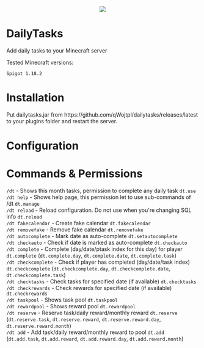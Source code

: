 <p align="center">
    <img src="https://media.discordapp.net/attachments/816647374239694849/1082077755451125811/57909dd196ba9e180fda889a79e662f468e299abbe166ffe875bf59d7425202e88937ffb57ad5c879dbd77fbaa4992b20175f2f8a6faff19ec765d2980de3079d0fcf6ec45967565d9fab2ff.png">
</p>

# DailyTasks

<p>Add daily tasks to your Minecraft server</p>
<p>Tested Minecraft versions: </p>

`Spigot 1.18.2`

# Installation

<p>Put dailytasks.jar from https://github.com/qWojtpl/dailytasks/releases/latest to your plugins folder and restart the server.</p>

# Configuration



# Commands & Permissions

`/dt` - Shows this month tasks, permission to complete any daily task `dt.use`<br>
`/dt help` - Shows help page, this permission let to use sub-commands of /dt `dt.manage`<br>
`/dt reload` - Reload configuration. Do not use when you're changing SQL info `dt.reload`<br>
`/dt fakecalendar` - Create fake calendar `dt.fakecalendar`<br>
`/dt removefake` - Remove fake calendar `dt.removefake` <br>
`/dt autocomplete` - Mark date as auto-complete `dt.setautocomplete`<br>
`/dt checkauto` - Check if date is marked as auto-complete `dt.checkauto`<br>
`/dt complete` - Complete (day/date/ptask index for this day) for player `dt.complete` (`dt.complete.day`, `dt.complete.date`, `dt.complete.task`)<br>
`/dt checkcomplete` - Check if player has completed (day/date/task index) `dt.checkcomplete` (`dt.checkcomplete.day`, `dt.checkcomplete.date`, `dt.checkcomplete.task`)<br>
`/dt checktasks` - Check tasks for specified date (if available) `dt.checktasks`<br>
`/dt checkrewards` - Check rewards for specified date (if available) `dt.checkrewards`<br>
`/dt taskpool` - Shows task pool `dt.taskpool`<br>
`/dt rewardpool` - Shows reward pool `dt.rewardpool`<br>
`/dt reserve` - Reserve task/daily reward/monthly reward `dt.reserve` (`dt.reserve.task`, `dt.reserve.reward`, `dt.reserve.reward.day`, `dt.reserve.reward.month`)<br>
`/dt add` - Add task/daily reward/monthly reward to pool `dt.add` (`dt.add.task`, `dt.add.reward`, `dt.add.reward.day`, `dt.add.reward.month`)